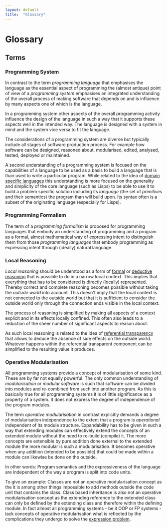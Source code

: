 ```yaml
---
layout: default
title:  "Glossary"
---
```

# Glossary

## Terms

### Programming System
In contrast to the term _programming language_ that emphasises the language as
the essential aspect of programming the (almost antique) point of view of a 
_programming system_ emphasises an integrated understanding of the overall 
process of making software that depends on and is influence by many aspects 
one of which is the language. 

In a programming system other aspects of the overall programming activity 
influence the design of the language in such a way that it supports these 
aspects well in the intended way. The language is designed with a system 
in mind and the system vice versa to fit the language.

The considerations of a programming system are diverse but typically include
all stages of software production process. For example how software can be 
designed, reasoned about, modularised, edited, analysed, tested, deployed or 
maintained.

A second understanding of a programming system is focused on the capabilities 
of a language to be used as a basis to build a language that is than used to 
write a particular program. While related to the idea of 
[domain specific languages](http://en.wikipedia.org/wiki/Domain-specific_language)
this understanding is more focused on the generality and simplicity of the
core language (such as Lisps) to be able to use it to build a problem specific
solution including its _language_ (the set of _primitives_ and their 
semantics) the program than will build upon. Its syntax often is a subset 
of the originating language (especially for Lisps).

### Programming Formalism
The term of a _programming formalism_ is proposed for programming languages
that embody an understanding of programming and a program as a formal, 
almost mathematical way of expressing intent to distinguish them from those 
_programming languages_ that embody programming as expressing intent 
through (ideally) natural language.

### Local Reasoning
_Local reasoning_ should be understood as a form of 
[formal](http://en.wikibooks.org/wiki/Effective_Reasoning/Informal_and_Formal_Reasoning) 
or [deductive reasoning](http://en.wikipedia.org/wiki/Deductive_reasoning) 
that is possible to do in a narrow local context. 
This implies that everything that has to be considered is directly 
(locally) represented.
Thereby correct and complete reasoning becomes possible without taking the
_outside world_ into account. This doesn't imply that the local context is
not connected to the outside world but that it is sufficient to consider 
the outside world only through the connection ends visible in the local 
context.

The process of reasoning is simplified by making all aspects of a context 
explicit and in its effects locally confined. This often also leads to a 
reduction of the sheer number of significant aspects to reason about.

As such local reasoning is related to the idea of 
[referential transparency](http://en.wikipedia.org/wiki/Referential_transparency_(computer_science))
that allows to deduce the absence of side effects on the outside world.
Whatever happens within the referential transparent component can be 
simplified to the resulting value it produces.


### Operative Modularisation
All programming systems provide a concept of modularisation of some kind.
These are by far not equally powerful. The only common understanding of
_modularisation_ or _modular software_ is such that software can be 
divided into modules and re-combined from such into another program.
As this is basically true for all programming systems it is of little 
significance as a property of a system. It does not express the degree
of independence of the program modules.

The term _operative modularisation_ in contrast explicitly demands a
degree of modularisation independence to the extent that a program is 
_operational_ independent of its module structure. 
Expandability has to be given in such a way that extending modules can 
effectively extend the concepts of an extended module without the need 
to re-build (compile) it. 
The more concepts are extensible by pure addition done external to the 
extended module the more modular is such a modularisation. 
It becomes operative when any addition (intended to be possible) that
could be made within a module can likewise be done on the outside. 

In other words: Program semantics and the expressiveness of the 
language are independent of the way a program is split into code units. 

To give an example: Classes are not an operative modularisation concept 
as the it is among other things impossible to add methods outside the 
code unit that contains the class. 
Class based inheritance is also not an operative modularisation concept 
as the extending reference to the extended class can only be defined by 
the extending class and therefore within the defining module. 
In fact almost all programming systems - be it OOP or FP systems - 
lack concepts of operative modularisation what is reflected by the 
complications they undergo to solve the 
[expression problem](http://en.wikipedia.org/wiki/Expression_problem). 
